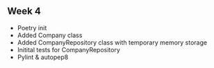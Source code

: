 ## Week 4

- Poetry init
- Added Company class
- Added CompanyRepository class with temporary memory storage
- Initital tests for CompanyRepository
- Pylint & autopep8
